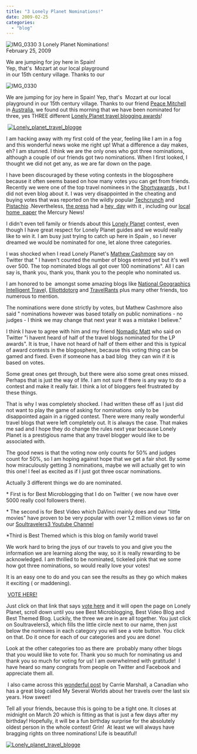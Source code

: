 ```yaml
---
title: "3 Lonely Planet Nominations!"
date: 2009-02-25
categories: 
  - "blog"
---
```


 ![IMG_0330](https://pub-ac94b3f306b24c0dba4238943c97f2e1.r2.dev/6a00e5502a950788330111689749fc970c.jpg) 3 Lonely Planet Nominations!  
February 25, 2009

We are jumping for joy here in Spain!  
Yep, that's  Mozart at our local playground  
in our 15th century village. Thanks to our

<!--more-->

![IMG_0330](https://pub-ac94b3f306b24c0dba4238943c97f2e1.r2.dev/6a00e5502a950788330111689806e8970c.jpg)

We are jumping for joy here in Spain! Yep, that's  Mozart at our local playground in our 15th century village. Thanks to our friend [Peace Mitchell](http://twitter.com/peace_) in [Australia,](http://www.cairnsfamilyholidays.com.au/more_info/about_us.htm "blog") we found out this morning that we have been nominated for three, yes THREE different [Lonely Planet travel blogging awards](http://lplabs.com/2009/02/25/voting-open-for-the-2009-travel-blogger-awards/)!

  [![Lonely_planet_travel_blogge](https://pub-ac94b3f306b24c0dba4238943c97f2e1.r2.dev/6a00e5502a9507883301116898157f970c.jpg)](https://pub-ac94b3f306b24c0dba4238943c97f2e1.r2.dev/2025/09/6a00e5502a9507883301116898157f970c-150x136.jpg)

I am hacking away with my first cold of the year, feeling like I am in a fog and this wonderful news woke me right up! What a difference a day makes, eh? I am stunned. I think we are the only ones who got three nominations, although a couple of our friends got two nominations. When I first looked, I thought we did not get any, as we are far down on the page.

I have been discouraged by these voting contests in the blogosphere because it often seems based on how many votes you can get from friends. Recently we were one of the top travel nominees in the [Shortyawards](http://www.knightfoundation.org/news/press_room/knight_press_releases/detail.dot?id=339653) , but I did not even blog about it. I was very disappointed in the cheating and buying votes that was reported on the wildly popular [Techcrunch](http://www.techcrunch.com/2009/01/20/people-paying-good-money-to-cheat-pointless-twitter-competition) and [Pistachio](http://pistachioconsulting.com/shortyawards-gaming/) .Nevertheless, [the press](http://bits.blogs.nytimes.com/2009/02/12/the-scene-at-the-twitter-awards-chatter/ "NYTimes") had a [hey  day](http://www.cnn.com/2009/TECH/02/12/twitter.shorty.awards/index.html "CNN on shorty awards") with it , including our [local home  paper](http://www.mercurynews.com/centralcoast/ci_11736671?nclick_check=1) the Mercury News!

I didn't even tell family or friends about this [Lonely Planet](http://www.lonelyplanet.com/) contest, even though I have great respect for Lonely Planet guides and we would really like to win it. I am busy just trying to catch up here in Spain , so I never dreamed we would be nominated for one, let alone three categories.

I was shocked when I read Lonely Planet's [Mathew Cashmore](http://twitter.com/lplabs) say on Twitter that " I haven't counted the number of blogs entered yet but it's well over 500. The top nominated blogs all got over 100 nominations". All I can say is, thank you, thank you, thank you to the people who nominated us.  
  
I am honored to be  amongst some amazing blogs like [National Geographics Intelligent Trave](http://blogs.nationalgeographic.com/blogs/intelligenttravel/)l, [Elliottdotorg](http://www.elliott.org/) and [TravelRants](http://www.travel-rants.com/) plus many other friends, too numerous to mention.  
  
The nominations were done strictly by votes, but Mathew Cashmore also said " nominations however was based totally on public nominations - no judges - I think we may change that next year it was a mistake I believe."

I think I have to agree with him and my friend [Nomadic Matt](http://twitter.com/nomadicmatt) who said on Twitter "i havent heard of half of the travel blogs nominated for the LP awards". It is true, I have not heard of half of them either and this is typical of award contests in the blogosphere, because this voting thing can be gamed and fixed. Even if someone has a bad blog  they can win if it is based on votes.

Some great ones get through, but there were also some great ones missed. Perhaps that is just the way of life. I am not sure if there is any way to do a contest and make it really fair. I think a lot of bloggers feel frustrated by these things.

That is why I was completely shocked. I had written these off as I just did not want to play the game of asking for nominations  only to be disappointed again in a rigged contest. There were many really wonderful travel blogs that were left completely out. It is always the case. That makes me sad and I hope they do change the rules next year because Lonely Planet is a prestigious name that any travel blogger would like to be associated with.

The good news is that the voting now only counts for 50% and judges count for 50%, so I am hoping against hope that we get a fair shot. By some how miraculously getting 3 nominations, maybe we will actually get to win this one! I feel as excited as if I just got three oscar nominations.

Actually 3 different things we do are nominated.

\* First is for Best Microblogging that I do on Twitter ( we now have over 5000 really cool followers there).

\* The second is for Best Video which DaVinci mainly does and our "little movies" have proven to be very popular with over 1.2 million views so far on our [Soultravelers3 Youtube Channel](http://www.youtube.com/user/soultravelers3)

\*Third is Best Themed which is this blog on family world travel

We work hard to bring the joys of our travels to you and give you the information we are learning along the way, so it is really rewarding to be acknowledged. I am thrilled to be nominated, tickeled pink that we some how got three nominations, so would really love your votes!

It is an easy one to do and you can see the results as they go which makes it exciting ( or maddening).

 [VOTE HERE!](http://lplabs.com/2009/02/25/voting-open-for-the-2009-travel-blogger-awards/ "Lonely Planet voting")

Just click on that link that says [vote here](http://lplabs.com/2009/02/25/voting-open-for-the-2009-travel-blogger-awards/ "another vote here chance") and it will open the page on Lonely Planet, scroll down until you see Best Microblogging, Best Video Blog and Best Themed Blog. Luckily, the three we are in are all together. You just click on Soultravelers3, which fills the little circle next to our name, then just below the nominees in each category you will see a vote button. You click on that. Do it once for each of our categories and you are done!

Look at the other categories too as there are  probably many other blogs that you would like to vote for. Thank you so much for nominating us and thank you so much for voting for us! I am overwhelmed with gratitude!  I have heard so many congrats from people on Twitter and Facebook and appreciate them all.

 I also came across this [wonderful post](http://www.myseveralworlds.com/2009/02/24/soultravelers3-traveling-with-soul/) by Carrie Marshall, a Canadian who has a great blog called My Several Worlds about her travels over the last six years. How sweet!

Tell all your friends, because this is going to be a tight one. It closes at midnight on March 20 which is fitting as that is just a few days after my birthday! Hopefully, it will be a fun birthday surprise for the absolutely oldest person in the whole contest! Grin!  At least we will always have bragging rights on three nominations! Life is beautiful!

[![Lonely_planet_travel_blogge](https://pub-ac94b3f306b24c0dba4238943c97f2e1.r2.dev/6a00e5502a950788330111689813e5970c.jpg)](https://pub-ac94b3f306b24c0dba4238943c97f2e1.r2.dev/2025/09/6a00e5502a950788330111689813e5970c-150x136.jpg)
